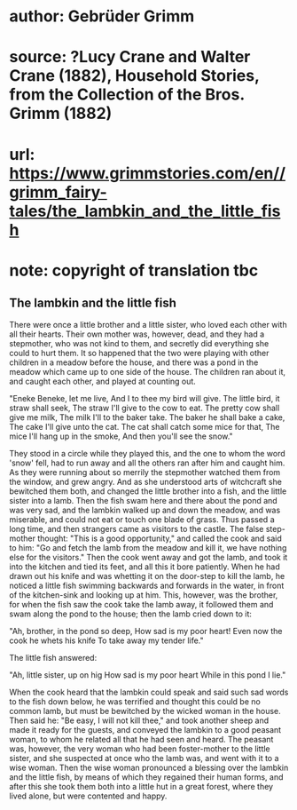 # author: Gebrüder Grimm
# source: ?Lucy Crane and Walter Crane (1882), Household Stories, from the Collection of the Bros. Grimm (1882)
# url: https://www.grimmstories.com/en//grimm_fairy-tales/the_lambkin_and_the_little_fish
# note: copyright of translation tbc

## The lambkin and the little fish 

There were once a little brother and a little sister, who loved each
other with all their hearts. Their own mother was, however, dead, and
they had a stepmother, who was not kind to them, and secretly did
everything she could to hurt them. It so happened that the two were
playing with other children in a meadow before the house, and there was
a pond in the meadow which came up to one side of the house. The
children ran about it, and caught each other, and played at counting
out.

"Eneke Beneke, let me live,
And I to thee my bird will give.
The little bird, it straw shall seek,
The straw I'll give to the cow to eat.
The pretty cow shall give me milk,
The milk I'll to the baker take.
The baker he shall bake a cake,
The cake I'll give unto the cat.
The cat shall catch some mice for that,
The mice I'll hang up in the smoke,
And then you'll see the snow."

They stood in a circle while they played this, and the one to whom the
word 'snow' fell, had to run away and all the others ran after him and
caught him. As they were running about so merrily the stepmother watched
them from the window, and grew angry. And as she understood arts of
witchcraft she bewitched them both, and changed the little brother into
a fish, and the little sister into a lamb. Then the fish swam here and
there about the pond and was very sad, and the lambkin walked up and
down the meadow, and was miserable, and could not eat or touch one blade
of grass. Thus passed a long time, and then strangers came as visitors
to the castle. The false step-mother thought: "This is a good
opportunity," and called the cook and said to him: "Go and fetch the
lamb from the meadow and kill it, we have nothing else for the
visitors." Then the cook went away and got the lamb, and took it into
the kitchen and tied its feet, and all this it bore patiently. When he
had drawn out his knife and was whetting it on the door-step to kill the
lamb, he noticed a little fish swimming backwards and forwards in the
water, in front of the kitchen-sink and looking up at him. This,
however, was the brother, for when the fish saw the cook take the lamb
away, it followed them and swam along the pond to the house; then the
lamb cried down to it:

"Ah, brother, in the pond so deep,
How sad is my poor heart!
Even now the cook he whets his knife
To take away my tender life."

The little fish answered:

"Ah, little sister, up on hig
How sad is my poor heart
While in this pond I lie."

When the cook heard that the lambkin could speak and said such sad words
to the fish down below, he was terrified and thought this could be no
common lamb, but must be bewitched by the wicked woman in the house.
Then said he: "Be easy, I will not kill thee," and took another sheep
and made it ready for the guests, and conveyed the lambkin to a good
peasant woman, to whom he related all that he had seen and heard. The
peasant was, however, the very woman who had been foster-mother to the
little sister, and she suspected at once who the lamb was, and went with
it to a wise woman. Then the wise woman pronounced a blessing over the
lambkin and the little fish, by means of which they regained their human
forms, and after this she took them both into a little hut in a great
forest, where they lived alone, but were contented and happy.
